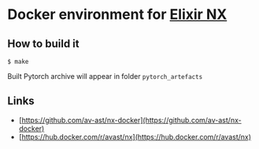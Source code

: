 # Docker environment for [Elixir NX](https://github.com/elixir-nx/nx)

## How to build it

    $ make

Built Pytorch archive will appear in folder `pytorch_artefacts`

## Links

- [https://github.com/av-ast/nx-docker](https://github.com/av-ast/nx-docker)
- [https://hub.docker.com/r/avast/nx](https://hub.docker.com/r/avast/nx)
